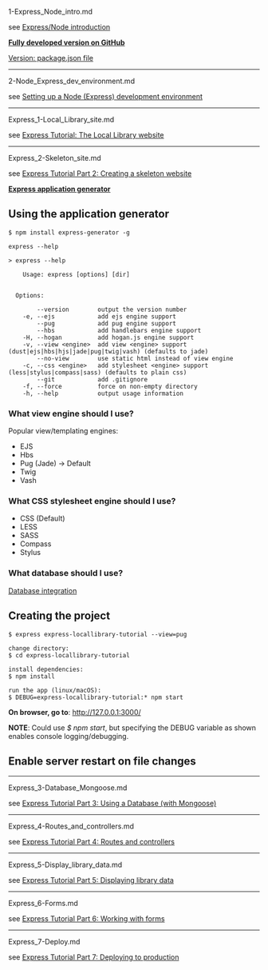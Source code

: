 1-Express_Node_intro.md

see [Express/Node introduction](https://developer.mozilla.org/en-US/docs/Learn/Server-side/Express_Nodejs/Introduction)

**[Fully developed version on GitHub](https://github.com/mdn/express-locallibrary-tutorial)**

[Version: package.json file](https://github.com/mdn/express-locallibrary-tutorial/blob/master/package.json)

---
2-Node_Express_dev_environment.md

see [Setting up a Node (Express) development environment](https://developer.mozilla.org/en-US/docs/Learn/Server-side/Express_Nodejs/development_environment)

---
Express_1-Local_Library_site.md

see [Express Tutorial: The Local Library website]()

---
Express_2-Skeleton_site.md

see [Express Tutorial Part 2: Creating a skeleton website]()

**[Express application generator](https://expressjs.com/en/starter/generator.html)**

## Using the application generator

```vim
$ npm install express-generator -g
```

```vim
express --help
```

```vim
> express --help

    Usage: express [options] [dir]


  Options:

        --version        output the version number
    -e, --ejs            add ejs engine support
        --pug            add pug engine support
        --hbs            add handlebars engine support
    -H, --hogan          add hogan.js engine support
    -v, --view <engine>  add view <engine> support (dust|ejs|hbs|hjs|jade|pug|twig|vash) (defaults to jade)
        --no-view        use static html instead of view engine
    -c, --css <engine>   add stylesheet <engine> support (less|stylus|compass|sass) (defaults to plain css)
        --git            add .gitignore
    -f, --force          force on non-empty directory
    -h, --help           output usage information
```

### What view engine should I use?

Popular view/templating engines:

- EJS
- Hbs
- Pug (Jade) -> Default
- Twig
- Vash

### What CSS stylesheet engine should I use?

- CSS (Default)
- LESS
- SASS
- Compass
- Stylus

### What database should I use?

[Database integration](https://expressjs.com/en/guide/database-integration.html)

## Creating the project

```vim
$ express express-locallibrary-tutorial --view=pug
```

```vim
change directory:
$ cd express-locallibrary-tutorial

install dependencies:
$ npm install

run the app (linux/macOS):
$ DEBUG=express-locallibrary-tutorial:* npm start
```

**On browser, go to**: http://127.0.0.1:3000/

**NOTE**: Could use *$ npm start*, but specifying the DEBUG variable as shown enables console logging/debugging.

## Enable server restart on file changes




---
Express_3-Database_Mongoose.md

see [Express Tutorial Part 3: Using a Database (with Mongoose)]()

---
Express_4-Routes_and_controllers.md

see [Express Tutorial Part 4: Routes and controllers]()

---
Express_5-Display_library_data.md

see [Express Tutorial Part 5: Displaying library data]()

---
Express_6-Forms.md

see [Express Tutorial Part 6: Working with forms]()

---
Express_7-Deploy.md

see [Express Tutorial Part 7: Deploying to production]()